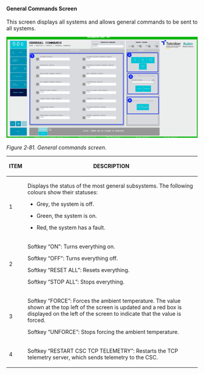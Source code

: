 #### General Commands Screen

This screen displays all systems and allows general commands to be sent to all systems.

![](../Resources/media/image097.png)

*Figure 2‑81. General commands screen.*

<table class="table">
<thead>
<tr class="header">
<th><p>ITEM</p></th>
<th><p>DESCRIPTION</p></th>
</tr>
</thead>
<tbody>
<tr class="odd">
<td><p>1</p></td>
<td><p>Displays the status of the most general subsystems. The following colours
show their statuses:</p>
<ul>
<li><p>Grey, the system is off.</p></li>
<li><p>Green, the system is on.</p></li>
<li><p>Red, the system has a fault.</p></li>
</ul></td>
</tr>
<tr class="even">
<td><p>2</p></td>
<td><p>Softkey “ON”: Turns everything on.</p>
<p>Softkey “OFF”: Turns everything off.</p>
<p>Softkey “RESET ALL”: Resets everything.</p>
<p>Softkey “STOP ALL”: Stops everything.</p></td>
</tr>
<tr class="odd">
<td><p>3</p></td>
<td><p>Softkey “FORCE”: Forces the ambient temperature. The value shown at the top left of the screen
is updated and a red box is displayed on the left of the screen to indicate that the value is forced.</p>
<p>Softkey “UNFORCE”: Stops forcing the ambient temperature.</p></td>
</tr>
<tr class="even">
<td><p>4</p></td>
<td><p>Softkey “RESTART CSC TCP TELEMETRY”: Restarts the TCP telemetry server, which sends telemetry to the
CSC.</p>
</tr>
</tbody>
</table>
